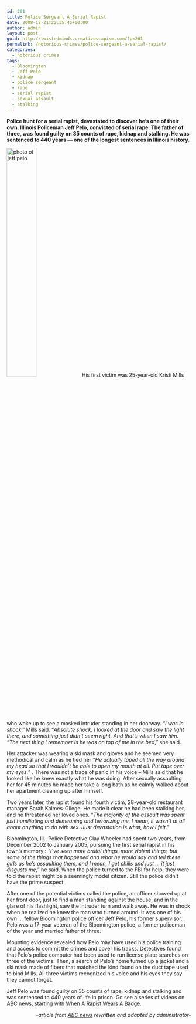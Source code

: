```yaml
---
id: 261
title: Police Sergeant A Serial Rapist
date: 2008-12-21T22:35:45+00:00
author: admin
layout: post
guid: http://twistedminds.creativescapism.com/?p=261
permalink: /notorious-crimes/police-sergeant-a-serial-rapist/
categories:
  - notorious crimes
tags:
  - Bloomington
  - Jeff Pelo
  - kidnap
  - police sergeant
  - rape
  - serial rapist
  - sexual assault
  - stalking
---
```

<p class="dropcap-first">
  <strong>Police hunt for a serial rapist, devastated to discover he&#8217;s one of their own. Illinois Policeman Jeff Pelo, convicted of serial rape. The father of three, was found guilty on 35 counts of rape, kidnap and stalking. He was sentenced to 440 years &#8212; one of the longest sentences in Illinois history.</strong>
</p>

<img src="http://twistedminds.creativescapism.com/img/post/jeff_pelo.jpg" alt="photo of jeff pelo" class="left" width="40%" title="rapist jeff pelo" /> His first victim was 25-year-old Kristi Mills who woke up to see a masked intruder standing in her doorway. &#8220;_I was in shock_,&#8221; Mills said. &#8220;_Absolute shock. I looked at the door and saw the light there, and something just didn&#8217;t seem right. And that&#8217;s when I saw him_. _&#8220;The next thing I remember is he was on top of me in the bed_,&#8221; she said.

Her attacker was wearing a ski mask and gloves and he seemed very methodical and calm as he tied her _&#8220;He actually taped all the way around my head so that I wouldn&#8217;t be able to open my mouth at all. Put tape over my eyes.&#8221;_ . There was not a trace of panic in his voice &#8211; Mills said that he looked like he knew exactly what he was doing. After sexually assaulting her for 45 minutes he made her take a long bath as he calmly walked about her apartment cleaning up after himself.

Two years later, the rapist found his fourth victim, 28-year-old restaurant manager Sarah Kalmes-Gliege. He made it clear he had been stalking her, and he threatened her loved ones. &#8220;_The majority of the assault was spent just humiliating and demeaning and terrorizing me. I mean, it wasn&#8217;t at all about anything to do with sex. Just devastation is what, how I felt.&#8221;_ 

Bloomington, Ill., Police Detective Clay Wheeler had spent two years, from December 2002 to January 2005, pursuing the first serial rapist in his town&#8217;s memory : _&#8220;I&#8217;ve seen more brutal things, more violent things, but some of the things that happened and what he would say and tell these girls as he&#8217;s assaulting them, and I mean, I get chills and just … it just disgusts me,_&#8221; he said. When the police turned to the FBI for help, they were told the rapist might be a seemingly model citizen. Still the police didn&#8217;t have the prime suspect.

After one of the potential victims called the police, an officer showed up at her front door, just to find a man standing against the house, and in the glare of his flashlight, saw the intruder turn and walk away. He was in shock when he realized he knew the man who turned around. It was one of his own &#8230; fellow Bloomington police officer Jeff Pelo, his former supervisor. Pelo was a 17-year veteran of the Bloomington police, a former policeman of the year and married father of three.

Mounting evidence revealed how Pelo may have used his police training and access to commit the crimes and cover his tracks. Detectives found that Pelo&#8217;s police computer had been used to run license plate searches on three of the victims. Then, a search of Pelo&#8217;s home turned up a jacket and a ski mask made of fibers that matched the kind found on the duct tape used to bind Mills. All three victims recognized his voice and his eyes they say they cannot forget.

Jeff Pelo was found guilty on 35 counts of rape, kidnap and stalking and was sentenced to 440 years of life in prison. Go see a series of videos on ABC news, starting with [When A Rapist Wears A Badge](http://abcnews.go.com/Video/playerIndex?id=6500522 "when a rapist wears a badge").

<p style="text-align: right;">
  <em>-article from <a title="abc news" href="http://abcnews.go.com/">ABC news</a> rewritten and adapted by administrator-</em>
</p>